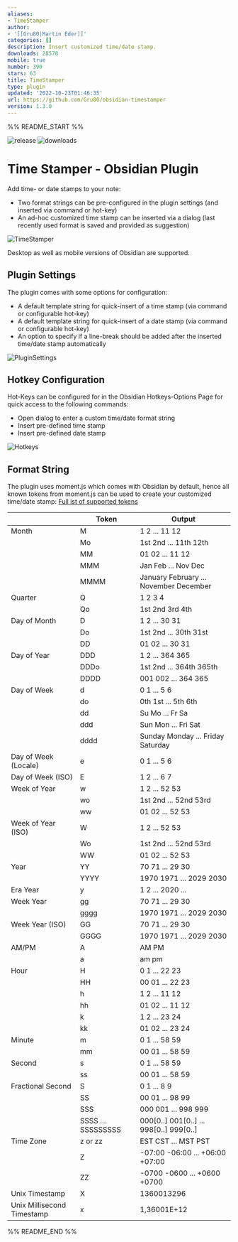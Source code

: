 ```yaml
---
aliases:
- TimeStamper
author:
- '[[Gru80|Martin Eder]]'
categories: []
description: Insert customized time/date stamp.
downloads: 28578
mobile: true
number: 390
stars: 63
title: TimeStamper
type: plugin
updated: '2022-10-23T01:46:35'
url: https://github.com/Gru80/obsidian-timestamper
version: 1.3.0
---
```


%% README_START %%

![release](https://img.shields.io/github/v/release/Gru80/obsidian-timestamper)
![downloads](https://img.shields.io/github/downloads/Gru80/obsidian-timestamper/total.svg)

# Time Stamper - Obsidian Plugin
Add time- or date stamps to your note:
- Two format strings can be pre-configured in the plugin settings (and inserted via command or hot-key)
- An ad-hoc customized time stamp can be inserted via a dialog (last recently used format is saved and provided as suggestion)

![TimeStamper](https://raw.githubusercontent.com/Gru80/obsidian-timestamper/HEAD/res/dialog.png)

Desktop as well as mobile versions of Obsidian are supported.

## Plugin Settings
The plugin comes with some options for configuration:
- A default template string for quick-insert of a time stamp (via command or configurable hot-key)
- A default template string for quick-insert of a date stamp (via command or configurable hot-key)
- An option to specify if a line-break should be added after the inserted time/date stamp automatically

![PluginSettings](https://raw.githubusercontent.com/Gru80/obsidian-timestamper/HEAD/res/settings.png)

## Hotkey Configuration
Hot-Keys can be configured for in the Obsidian Hotkeys-Options Page for quick access to the following commands:
- Open dialog to enter a custom time/date format string
- Insert pre-defined time stamp
- Insert pre-defined date stamp

![Hotkeys](https://raw.githubusercontent.com/Gru80/obsidian-timestamper/HEAD/res/hotkeys.png)

## Format String
The plugin uses moment.js which comes with Obsidian by default, hence all known tokens from moment.js can be used to create your customized time/date stamp:
[Full ist of supported tokens](https://momentjscom.readthedocs.io/en/latest/moment/04-displaying/01-format/)

|                             | Token              | Output                                   |
| --------------------------- | ------------------ | ---------------------------------------- |
| Month                       | M                  | 1 2 ... 11 12                            |
|                             | Mo                 | 1st 2nd ... 11th 12th                    |
|                             | MM                 | 01 02 ... 11 12                          |
|                             | MMM                | Jan Feb ... Nov Dec                      |
|                             | MMMM               | January February ... November  December  |
| Quarter                     | Q                  | 1 2 3 4                                  |
|                             | Qo                 | 1st 2nd 3rd 4th                          |
| Day of  Month               | D                  | 1 2 ... 30 31                            |
|                             | Do                 | 1st 2nd ... 30th 31st                    |
|                             | DD                 | 01 02 ... 30 31                          |
| Day of  Year                | DDD                | 1 2 ... 364 365                          |
|                             | DDDo               | 1st 2nd ... 364th 365th                  |
|                             | DDDD               | 001 002 ... 364 365                      |
| Day of  Week                | d                  | 0 1 ... 5 6                              |
|                             | do                 | 0th 1st ... 5th 6th                      |
|                             | dd                 | Su Mo ... Fr Sa                          |
|                             | ddd                | Sun Mon ... Fri Sat                      |
|                             | dddd               | Sunday Monday ... Friday  Saturday       |
| Day of  Week (Locale)       | e                  | 0 1 ... 5 6                              |
| Day of  Week (ISO)          | E                  | 1 2 ... 6 7                              |
| Week of  Year               | w                  | 1 2 ... 52 53                            |
|                             | wo                 | 1st 2nd ... 52nd 53rd                    |
|                             | ww                 | 01 02 ... 52 53                          |
| Week of  Year (ISO)         | W                  | 1 2 ... 52 53                            |
|                             | Wo                 | 1st 2nd ... 52nd 53rd                    |
|                             | WW                 | 01 02 ... 52 53                          |
| Year                        | YY                 | 70 71 ... 29 30                          |
|                             | YYYY               | 1970 1971 ... 2029 2030                  |
| Era  Year                   | y                  | 1 2 ... 2020 ...                         |
| Week  Year                  | gg                 | 70 71 ... 29 30                          |
|                             | gggg               | 1970 1971 ... 2029 2030                  |
| Week  Year (ISO)            | GG                 | 70 71 ... 29 30                          |
|                             | GGGG               | 1970 1971 ... 2029 2030                  |
| AM/PM                       | A                  | AM PM                                    |
|                             | a                  | am pm                                    |
| Hour                        | H                  | 0 1 ... 22 23                            |
|                             | HH                 | 00 01 ... 22 23                          |
|                             | h                  | 1 2 ... 11 12                            |
|                             | hh                 | 01 02 ... 11 12                          |
|                             | k                  | 1 2 ... 23 24                            |
|                             | kk                 | 01 02 ... 23 24                          |
| Minute                      | m                  | 0 1 ... 58 59                            |
|                             | mm                 | 00 01 ... 58 59                          |
| Second                      | s                  | 0 1 ... 58 59                            |
|                             | ss                 | 00 01 ... 58 59                          |
| Fractional  Second          | S                  | 0 1 ... 8 9                              |
|                             | SS                 | 00 01 ... 98 99                          |
|                             | SSS                | 000 001 ... 998 999                      |
|                             | SSSS ... SSSSSSSSS | 000[0..] 001[0..] ... 998[0..]  999[0..] |
| Time  Zone                  | z or zz            | EST CST ... MST PST                      |
|                             | Z                  | -07:00 -06:00 ... +06:00 +07:00          |
|                             | ZZ                 | -0700 -0600 ... +0600 +0700              |
| Unix  Timestamp             | X                  | 1360013296                               |
| Unix  Millisecond Timestamp | x                  | 1,36001E+12                              |


%% README_END %%